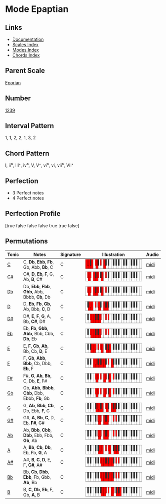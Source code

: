 # Mode Epaptian

## Links

- [Documentation](index.md)
- [Scales Index](Scales.md)
- [Modes Index](Modes.md)
- [Chords Index](Chords.md)

## Parent Scale

[Eporian](ScaleEporian.md)

## Number

[1239](https://ianring.com/musictheory/scales/1239)

## Interval Pattern

1, 1, 2, 2, 1, 3, 2

## Chord Pattern

I, ii⁰, III⁺, iv⁰, V, V⁺, vi⁰, vi, vii⁰, VII⁺

## Perfection

- 3 Perfect notes
- 4 Perfect notes

## Perfection Profile

[true false false false true true false]

## Permutations

| Tonic | Notes | Signature | Illustration | Audio |
|-------|-------|-----------|--------------|-------|
| [C](ModeCNaturalEpaptian.md) | C, **Db**, **Ebb**, **Fb**, Gb, Abb, **Bb**, C | C | ![CNaturalEpaptian](ModeCNaturalEpaptian.png) | [midi](https://github.com/edipermadi/music/blob/main/docs/ModeCNaturalEpaptian.mid?raw=true) |
| [C#](ModeCSharpEpaptian.md) | C#, **D**, **Eb**, **F**, G, Ab, **B**, C# | C | ![CSharpEpaptian](ModeCSharpEpaptian.png) | [midi](https://github.com/edipermadi/music/blob/main/docs/ModeCSharpEpaptian.mid?raw=true) |
| [Db](ModeDFlatEpaptian.md) | Db, **Ebb**, **Fbb**, **Gbb**, Abb, Bbbb, **Cb**, Db | C | ![DFlatEpaptian](ModeDFlatEpaptian.png) | [midi](https://github.com/edipermadi/music/blob/main/docs/ModeDFlatEpaptian.mid?raw=true) |
| [D](ModeDNaturalEpaptian.md) | D, **Eb**, **Fb**, **Gb**, Ab, Bbb, **C**, D | C | ![DNaturalEpaptian](ModeDNaturalEpaptian.png) | [midi](https://github.com/edipermadi/music/blob/main/docs/ModeDNaturalEpaptian.mid?raw=true) |
| [D#](ModeDSharpEpaptian.md) | D#, **E**, **F**, **G**, A, Bb, **C#**, D# | C | ![DSharpEpaptian](ModeDSharpEpaptian.png) | [midi](https://github.com/edipermadi/music/blob/main/docs/ModeDSharpEpaptian.mid?raw=true) |
| [Eb](ModeEFlatEpaptian.md) | Eb, **Fb**, **Gbb**, **Abb**, Bbb, Cbb, **Db**, Eb | C | ![EFlatEpaptian](ModeEFlatEpaptian.png) | [midi](https://github.com/edipermadi/music/blob/main/docs/ModeEFlatEpaptian.mid?raw=true) |
| [E](ModeENaturalEpaptian.md) | E, **F**, **Gb**, **Ab**, Bb, Cb, **D**, E | C | ![ENaturalEpaptian](ModeENaturalEpaptian.png) | [midi](https://github.com/edipermadi/music/blob/main/docs/ModeENaturalEpaptian.mid?raw=true) |
| [F](ModeFNaturalEpaptian.md) | F, **Gb**, **Abb**, **Bbb**, Cb, Dbb, **Eb**, F | C | ![FNaturalEpaptian](ModeFNaturalEpaptian.png) | [midi](https://github.com/edipermadi/music/blob/main/docs/ModeFNaturalEpaptian.mid?raw=true) |
| [F#](ModeFSharpEpaptian.md) | F#, **G**, **Ab**, **Bb**, C, Db, **E**, F# | C | ![FSharpEpaptian](ModeFSharpEpaptian.png) | [midi](https://github.com/edipermadi/music/blob/main/docs/ModeFSharpEpaptian.mid?raw=true) |
| [Gb](ModeGFlatEpaptian.md) | Gb, **Abb**, **Bbbb**, **Cbb**, Dbb, Ebbb, **Fb**, Gb | C | ![GFlatEpaptian](ModeGFlatEpaptian.png) | [midi](https://github.com/edipermadi/music/blob/main/docs/ModeGFlatEpaptian.mid?raw=true) |
| [G](ModeGNaturalEpaptian.md) | G, **Ab**, **Bbb**, **Cb**, Db, Ebb, **F**, G | C | ![GNaturalEpaptian](ModeGNaturalEpaptian.png) | [midi](https://github.com/edipermadi/music/blob/main/docs/ModeGNaturalEpaptian.mid?raw=true) |
| [G#](ModeGSharpEpaptian.md) | G#, **A**, **Bb**, **C**, D, Eb, **F#**, G# | C | ![GSharpEpaptian](ModeGSharpEpaptian.png) | [midi](https://github.com/edipermadi/music/blob/main/docs/ModeGSharpEpaptian.mid?raw=true) |
| [Ab](ModeAFlatEpaptian.md) | Ab, **Bbb**, **Cbb**, **Dbb**, Ebb, Fbb, **Gb**, Ab | C | ![AFlatEpaptian](ModeAFlatEpaptian.png) | [midi](https://github.com/edipermadi/music/blob/main/docs/ModeAFlatEpaptian.mid?raw=true) |
| [A](ModeANaturalEpaptian.md) | A, **Bb**, **Cb**, **Db**, Eb, Fb, **G**, A | C | ![ANaturalEpaptian](ModeANaturalEpaptian.png) | [midi](https://github.com/edipermadi/music/blob/main/docs/ModeANaturalEpaptian.mid?raw=true) |
| [A#](ModeASharpEpaptian.md) | A#, **B**, **C**, **D**, E, F, **G#**, A# | C | ![ASharpEpaptian](ModeASharpEpaptian.png) | [midi](https://github.com/edipermadi/music/blob/main/docs/ModeASharpEpaptian.mid?raw=true) |
| [Bb](ModeBFlatEpaptian.md) | Bb, **Cb**, **Dbb**, **Ebb**, Fb, Gbb, **Ab**, Bb | C | ![BFlatEpaptian](ModeBFlatEpaptian.png) | [midi](https://github.com/edipermadi/music/blob/main/docs/ModeBFlatEpaptian.mid?raw=true) |
| [B](ModeBNaturalEpaptian.md) | B, **C**, **Db**, **Eb**, F, Gb, **A**, B | C | ![BNaturalEpaptian](ModeBNaturalEpaptian.png) | [midi](https://github.com/edipermadi/music/blob/main/docs/ModeBNaturalEpaptian.mid?raw=true) |
